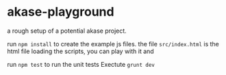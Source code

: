 akase-playground
================

a rough setup of a potential akase project.

run `npm install` to create the example js files.
the file `src/index.html` is the html file loading the scripts, you can play with it and 

run `npm test` to run the unit tests
Exectute `grunt dev`